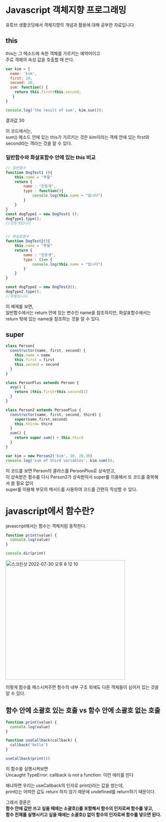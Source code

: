 # Javascript 객체지향 프로그래밍

유튜브 생활코딩에서 객체지향의 개념과 활용에 대해 공부한 자료입니다


## this
this는 그 메소드에 속한 객체를 가르키는 예약어이고  
주로 객체의 속성 값을 호출할 때 쓴다.  

```js
var kim = {
  name: 'kim',
  first: 10,
  second: 20,
  sum: function() {
    return this.first+this.second;
   }
}

console.log('the result of sum', kim.sun());
```
결과값
30

이 코드에서는,    
sum() 메소드 안에 있는 this가 가르키는 것은 kim이라는 객체 안에 있는 first와 second라는 객라는 것을 알 수 있다.

### 일반함수와 화살표함수 안에 있는 this 비교

```js
// 일반함수
function DogTest1 (){
    this.name = "푸들"
    return {
        name : "진돗개",
        type : function(){
            console.log(this.name + "입니다")
        }
    }
}
const dogType1 = new DogTest1 ();
dogType1.type(); 
//진돗개입니다


// 화살표함수
function DogTest2(){
    this.name = "푸들"
    return {
        name : "진돗개",
        type : ()=> {
            console.log(this.name + "입니다")
        }
    }
}

const dogType2 = new DogTest2();
dogType2.type(); 
//푸들입니다.

```
이 예제를 보면,  
일반함수에서는 return 안에 있는 변수인 name을 참조하지만, 화살표함수에서는 return 밖에 있는 name을 참조하는 것을 알 수 있다.

## super
```js
class Person{
  constructor(name, first, second) {
    this.name = name
    this.first = first
    this.second = second
  }
}

class PersonPlus extends Person {
  avg() {
    return (this.first+this.second)/2
  }
}

class Person2 extends PersonPlus {
  constructor(name, first, second, third) {
    super(name,first,second)
    this.third= third
  }
  sum() {
    return super.sum() + this.third
  }
}

var kim = new Person2('kim', 10, 20,30)
console.log('sum of third variables', kim.sum());
```
이 코드를 보면 Person의 클라스를 PersonPlus로 상속받고,  
이 상속받은 함수를 다시 Person2가 상속받아서 super를 이용해서 또 코드를 중복해서 쓸 필요 없이  
super를 이용해 부모의 메서드를 사용하여 코드를 간편히 작성할 수 있다.

# javascript에서 함수란?

javascript에서는 함수는 객체처럼 동작한다.

```js
function print(value) {
  console.log(value)
}

console.dir(print)
```

<img width="385" alt="스크린샷 2022-07-30 오후 8 12 10" src="https://user-images.githubusercontent.com/72393144/181908323-58473a1d-3fba-41cb-ace5-284b729e5b6b.png">


이렇게 함수를 패스시켜주면 함수의 내부 구조 외에도 다른 객체들이 심어저 있는 것을 알 수 있다.



##  함수 안에 소괄호 있는 호출 vs 함수 안에 소괄호 없는 호출
```js
function print(value) {
  console.log(value)
}

function useCallback(callback) {
  callback('hello')
}

useCallback(print())
```

이 함수를 실행시켜보면  
Uncaught TypeError: callback is not a function. 
이런 에러를 띤다  

왜냐하면 우리는 useCallback의 인자로 print()라는 값을 썼는데,  
print()는 어떠한 값도 return 하지 않기 때문에 undefined를 return하기 때문이다.  

그래서 결론은  
**함수 안에 값만 쓰고 싶을 때에는 소괄호()를 포함해서 함수의 인자로써 함수를 넣고,**  
**함수 전체를 실행시키고 싶을 때에는 소괄호() 없이 함수의 인자로써 함수를 넣으면 된다.**

